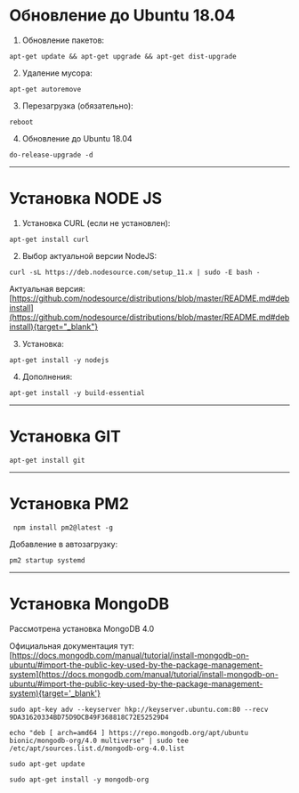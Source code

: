 <!-- TITLE: Базовая настройка сервера -->
<!-- SUBTITLE: A quick summary of Server -->

# Обновление до Ubuntu 18.04
1. Обновление пакетов:
```text
apt-get update && apt-get upgrade && apt-get dist-upgrade
```
2. Удаление мусора:
```text
apt-get autoremove
```
3. Перезагрузка (обязательно):
```text
reboot
```
4. Обновление до Ubuntu 18.04
```text
do-release-upgrade -d
```



-----



# Установка NODE JS
1. Установка CURL (если не установлен):
```text
apt-get install curl
```
2. Выбор актуальной версии NodeJS:
```text
curl -sL https://deb.nodesource.com/setup_11.x | sudo -E bash -
```
Актуальная версия: [https://github.com/nodesource/distributions/blob/master/README.md#debinstall](https://github.com/nodesource/distributions/blob/master/README.md#debinstall){target="_blank"}

3. Установка:

```text
apt-get install -y nodejs
```

4. Дополнения:

```text
apt-get install -y build-essential
```



-----



# Установка GIT


```text
apt-get install git
```



-----


# Установка PM2


```text
 npm install pm2@latest -g
```


Добавление в автозагрузку:

```text
pm2 startup systemd
```



-----



# Установка MongoDB

Рассмотрена установка MongoDB 4.0

Официальная документация тут: 
[https://docs.mongodb.com/manual/tutorial/install-mongodb-on-ubuntu/#import-the-public-key-used-by-the-package-management-system](https://docs.mongodb.com/manual/tutorial/install-mongodb-on-ubuntu/#import-the-public-key-used-by-the-package-management-system){target='_blank'}


```text
sudo apt-key adv --keyserver hkp://keyserver.ubuntu.com:80 --recv 9DA31620334BD75D9DCB49F368818C72E52529D4
```


```text
echo "deb [ arch=amd64 ] https://repo.mongodb.org/apt/ubuntu bionic/mongodb-org/4.0 multiverse" | sudo tee /etc/apt/sources.list.d/mongodb-org-4.0.list
```


```text
sudo apt-get update
```


```text
sudo apt-get install -y mongodb-org
```

